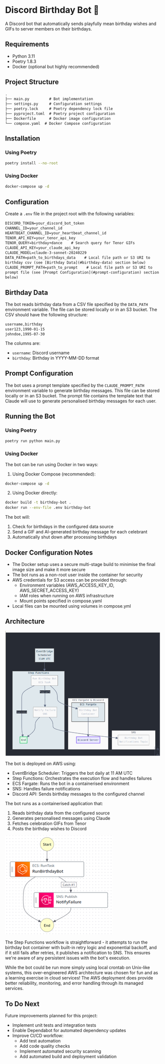 # Discord Birthday Bot 🎂
A Discord bot that automatically sends playfully mean birthday wishes and GIFs to server members on their birthdays.

## Requirements
- Python 3.11
- Poetry 1.8.3
- Docker (optional but highly recommended)

## Project Structure
```
.
├── main.py         # Bot implementation
├── settings.py     # Configuration settings
├── poetry.lock     # Poetry dependency lock file
├── pyproject.toml  # Poetry project configuration
├── Dockerfile      # Docker image configuration
└── compose.yaml  # Docker Compose configuration
```

## Installation

### Using Poetry
```bash
poetry install --no-root
```

### Using Docker
```bash
docker-compose up -d
```

## Configuration
Create a `.env` file in the project root with the following variables:
```
DISCORD_TOKEN=your_discord_bot_token
CHANNEL_ID=your_channel_id
HEARTBEAT_CHANNEL_ID=your_heartbeat_channel_id
TENOR_API_KEY=your_tenor_api_key
TENOR_QUERY=birthday+dance    # Search query for Tenor GIFs
CLAUDE_API_KEY=your_claude_api_key
CLAUDE_MODEL=claude-3-sonnet-20240229
DATA_PATH=path_to_birthdays_data    # Local file path or S3 URI to birthday csv (see [Birthday Data](#birthday-data) section below)
CLAUDE_PROMPT_PATH=path_to_prompt    # Local file path or S3 URI to prompt file (see [Prompt Configuration](#prompt-configuration) section below)
```

## Birthday Data
The bot reads birthday data from a CSV file specified by the `DATA_PATH` environment variable. The file can be stored locally or in an S3 bucket. The CSV should have the following structure:
```csv
username,birthday
user123,1990-01-15
johndoe,1995-07-30
```

The columns are:
- `username`: Discord username
- `birthday`: Birthday in YYYY-MM-DD format

## Prompt Configuration
The bot uses a prompt template specified by the `CLAUDE_PROMPT_PATH` environment variable to generate birthday messages. This file can be stored locally or in an S3 bucket. The prompt file contains the template text that Claude will use to generate personalised birthday messages for each user.

## Running the Bot

### Using Poetry
```bash
poetry run python main.py
```

### Using Docker
The bot can be run using Docker in two ways:

1. Using Docker Compose (recommended):
```bash
docker-compose up -d
```

2. Using Docker directly:
```bash
docker build -t birthday-bot .
docker run --env-file .env birthday-bot
```

The bot will:
1. Check for birthdays in the configured data source
2. Send a GIF and AI-generated birthday message for each celebrant
3. Automatically shut down after processing birthdays

## Docker Configuration Notes
- The Docker setup uses a secure multi-stage build to minimise the final image size and make it more secure
- The bot runs as a non-root user inside the container for security
- AWS credentials for S3 access can be provided through:
  - Environment variables (AWS_ACCESS_KEY_ID, AWS_SECRET_ACCESS_KEY)
  - IAM roles when running on AWS infrastructure
  - Mount points specified in compose.yaml
- Local files can be mounted using volumes in compose.yml

## Architecture
![Architecture Diagram](images/architectural_diagram.png)

The bot is deployed on AWS using:
- EventBridge Scheduler: Triggers the bot daily at 11 AM UTC
- Step Functions: Orchestrates the execution flow and handles failures
- ECS Fargate: Runs the bot in a containerised environment
- SNS: Handles failure notifications
- Discord API: Sends birthday messages to the configured channel

The bot runs as a containerised application that:
1. Reads birthday data from the configured source
2. Generates personalised messages using Claude
3. Fetches celebration GIFs from Tenor 
4. Posts the birthday wishes to Discord

![Step Functions Workflow](images/step_functions.png)

The Step Functions workflow is straightforward - it attempts to run the birthday bot container with built-in retry logic and exponential backoff, and if it still fails after retries, it publishes a notification to SNS. This ensures we're aware of any persistent issues with the bot's execution.

While the bot could be run more simply using local crontab on Unix-like systems, this over-engineered AWS architecture was chosen for fun and as a learning exercise in cloud services! The AWS deployment does provide better reliability, monitoring, and error handling through its managed services.

## To Do Next
Future improvements planned for this project:
- Implement unit tests and integration tests
- Enable Dependabot for automated dependency updates
- Improve CI/CD workflow:
    - Add test automation
    - Add code quality checks
    - Implement automated security scanning
    - Add automated build and deployment validation
